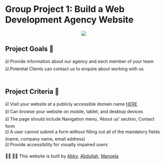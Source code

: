 # Group Project 1: Build a Web Development Agency Website
<p align="center">
  <img  src="https://i.ibb.co/F3D89t0/3a7db4caa2984be9b441c55e20547901.png">
</p>

## Project Goals 📍
☑️ Provide information about our agency and each member of your team<br>
☑️ Potential Clients can contact us to enquire about working with us<br>
<br>

## Project Criteria 📌

☑️ Visit your website at a publicly accessible domain name [HERE](https://fac25.github.io/week2-project-Abby-Abdullah-Manoela/)<br>
☑️ Can browse your website on mobile, tablet, and desktop devices<br>
☑️ The page should include Navigation menu, ‘About us’ section, Contact form<br>
☑️ A user cannot submit a form without filling out all of the mandatory fields (name, company name, email address)<br>
☑️ Provide accessibility for visually impaired users<br>

👩‍💻 🧑‍💻 This website is built by [Abby](https://github.com/Abbbyccc), [Abdullah](https://github.com/flare-s), [Manoela](https://github.com/modanova)
  
